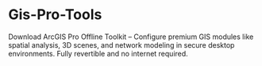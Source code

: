 # Gis-Pro-Tools
Download ArcGIS Pro Offline Toolkit – Configure premium GIS modules like spatial analysis, 3D scenes, and network modeling in secure desktop environments. Fully revertible and no internet required.
